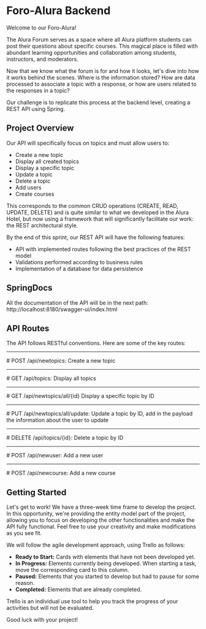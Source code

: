 # Foro-Alura Backend

Welcome to our Foro-Alura!

The Alura Forum serves as a space where all Alura platform students can post their questions about specific courses. This magical place is filled with abundant learning opportunities and collaboration among students, instructors, and moderators.

Now that we know what the forum is for and how it looks, let's dive into how it works behind the scenes. Where is the information stored? How are data processed to associate a topic with a response, or how are users related to the responses in a topic?

Our challenge is to replicate this process at the backend level, creating a REST API using Spring.

## Project Overview

Our API will specifically focus on topics and must allow users to:

- Create a new topic
- Display all created topics
- Display a specific topic
- Update a topic
- Delete a topic
- Add users
- Create courses
  

This corresponds to the common CRUD operations (CREATE, READ, UPDATE, DELETE) and is quite similar to what we developed in the Alura Hotel, but now using a framework that will significantly facilitate our work: the REST architectural style.

By the end of this sprint, our REST API will have the following features:

- API with implemented routes following the best practices of the REST model
- Validations performed according to business rules
- Implementation of a database for data persistence

## SpringDocs

All the documentation of the API will be in the next path:
http://localhost:8180/swagger-ui/index.html

## API Routes

The API follows RESTful conventions. Here are some of the key routes:

<hr>
# POST /api/newtopics: Create a new topic
<hr>
# GET /api/topics: Display all topics
<hr>
# GET /api/newtopics/all/{id} Display a specific topic by ID
<hr>
# PUT /api/newtopics/all/update: Update a topic by ID, add in the payload the information about the user to update
<hr>
# DELETE /api/topics/{id}: Delete a topic by ID
<hr>
# POST /api/newuser: Add a new user
<hr>
# POST /api/newcourse: Add a new course

## Getting Started

Let's get to work! We have a three-week time frame to develop the project. In this opportunity, we're providing the entity model part of the project, allowing you to focus on developing the other functionalities and make the API fully functional. Feel free to use your creativity and make modifications as you see fit.

We will follow the agile development approach, using Trello as follows:

- **Ready to Start:** Cards with elements that have not been developed yet.
- **In Progress:** Elements currently being developed. When starting a task, move the corresponding card to this column.
- **Paused:** Elements that you started to develop but had to pause for some reason.
- **Completed:** Elements that are already completed.

Trello is an individual use tool to help you track the progress of your activities but will not be evaluated.

Good luck with your project!
